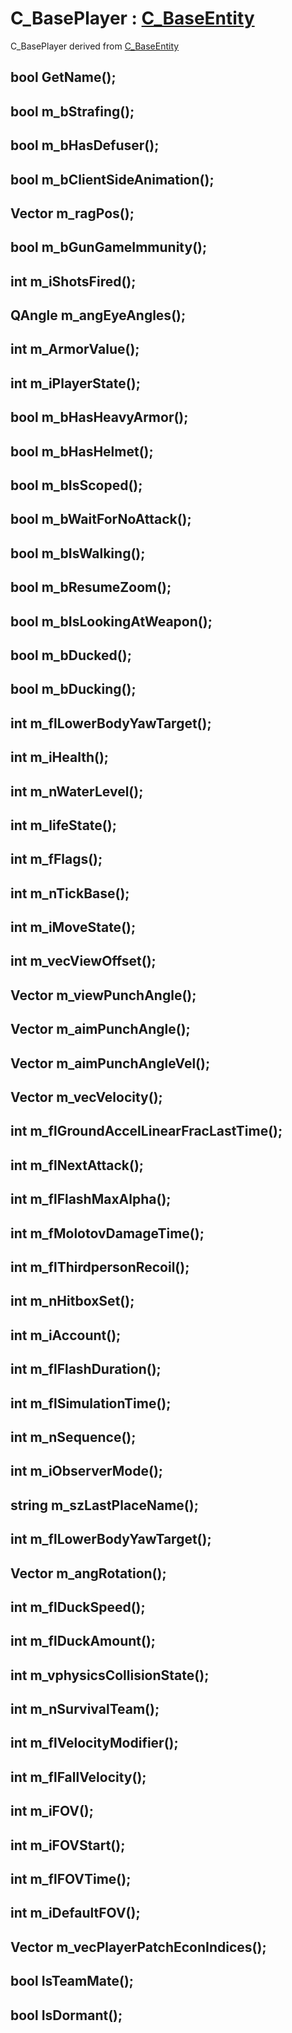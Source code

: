 # C_BasePlayer : [C_BaseEntity](C_BaseEntity.md)

C_BasePlayer derived from [C_BaseEntity](C_BaseEntity.md)

## bool GetName();
## bool m_bStrafing();
## bool m_bHasDefuser();
## bool m_bClientSideAnimation();
## Vector m_ragPos();
## bool m_bGunGameImmunity();
## int m_iShotsFired();
## QAngle m_angEyeAngles();
## int m_ArmorValue();
## int m_iPlayerState();
## bool m_bHasHeavyArmor();
## bool m_bHasHelmet();
## bool m_bIsScoped();
## bool m_bWaitForNoAttack();
## bool m_bIsWalking();
## bool m_bResumeZoom();
## bool m_bIsLookingAtWeapon();
## bool m_bDucked();
## bool m_bDucking();
## int m_flLowerBodyYawTarget();
## int m_iHealth();
## int m_nWaterLevel();
## int m_lifeState();
## int m_fFlags();
## int m_nTickBase();
## int m_iMoveState();
## int m_vecViewOffset();
## Vector m_viewPunchAngle();
## Vector m_aimPunchAngle();
## Vector m_aimPunchAngleVel();
## Vector m_vecVelocity();
## int m_flGroundAccelLinearFracLastTime();
## int m_flNextAttack();
## int m_flFlashMaxAlpha();
## int m_fMolotovDamageTime();
## int m_flThirdpersonRecoil();
## int m_nHitboxSet();
## int m_iAccount();
## int m_flFlashDuration();
## int m_flSimulationTime();
## int m_nSequence();
## int m_iObserverMode();
## string m_szLastPlaceName();
## int m_flLowerBodyYawTarget();
## Vector m_angRotation();
## int m_flDuckSpeed();
## int m_flDuckAmount();
## int m_vphysicsCollisionState();
## int m_nSurvivalTeam();
## int m_flVelocityModifier();
## int m_flFallVelocity();
## int m_iFOV();
## int m_iFOVStart();
## int m_flFOVTime();
## int m_iDefaultFOV();
## Vector m_vecPlayerPatchEconIndices();
## bool IsTeamMate();
## bool IsDormant();
